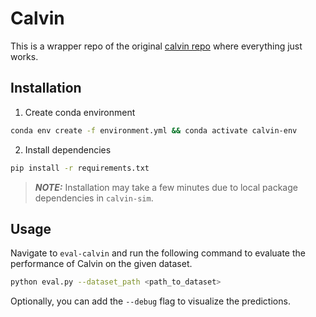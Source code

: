 # Calvin

This is a wrapper repo of the original [calvin repo](https://github.com/mees/calvin) where everything just works.


## Installation

1. Create conda environment
```bash
conda env create -f environment.yml && conda activate calvin-env
```

2. Install dependencies
```bash
pip install -r requirements.txt
```

> **_NOTE:_**  Installation may take a few minutes due to local package dependencies in `calvin-sim`.

## Usage

Navigate to `eval-calvin` and run the following command to evaluate the performance of Calvin on the given dataset.

```bash
python eval.py --dataset_path <path_to_dataset>
```

Optionally, you can add the `--debug` flag to visualize the predictions.

